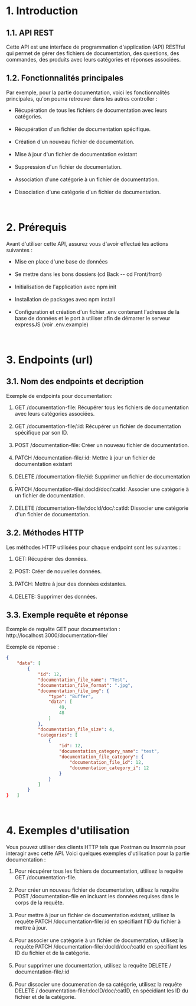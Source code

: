 # 1. Introduction
## 1.1. API REST
Cette API est une interface de programmation d'application (API) RESTful qui permet de gérer des fichiers de documentation, des questions, des commandes, des produits avec leurs catégories et réponses associées.

## 1.2. Fonctionnalités principales 
Par exemple, pour la partie documentation, voici les fonctionnalités principales, qu'on pourra retrouver dans les autres controller : 

<ul>
<li>Récupération de tous les fichiers de documentation avec leurs catégories.</li> <br/>
<li>Récupération d'un fichier de documentation spécifique.</li><br/>
<li>Création d'un nouveau fichier de documentation.</li><br/>
<li>Mise à jour d'un fichier de documentation existant</li><br/>
<li>Suppression d'un fichier de documentation.</li><br/>
<li>Association d'une catégorie à un fichier de documentation.</li><br/>
<li>Dissociation d'une catégorie d'un fichier de documentation.</li>
</ul>

<br/>

# 2. Prérequis
Avant d'utiliser cette API, assurez vous d'avoir effectué les actions suivantes : 
<ul>
<li>Mise en place d'une base de données</li> <br/>
<li>Se mettre dans les bons dossiers (cd Back -- cd Front/front)</li><br/>
<li>Initialisation de l'application avec npm init </li><br/>
<li>Installation de packages avec npm install</li><br/>
<li>Configuration et création d'un fichier .env contenant l'adresse de la base de données et le port à utiliser afin de démarrer le serveur expressJS (voir .env.example)</li>
</ul>

<br/>

# 3. Endpoints (url)
## 3.1. Nom des endpoints et decription
Exemple de endpoints pour documentation: 
<ol>
<li>GET /documentation-file: Récupérer tous les fichiers de documentation avec leurs catégories associées.</li> <br/>
<li>GET /documentation-file/:id: Récupérer un fichier de documentation spécifique par son ID.</li> <br/>
<li>POST /documentation-file: Créer un nouveau fichier de documentation.</li> <br/>
<li>PATCH /documentation-file/:id: Mettre à jour un fichier de documentation existant </li><br/>
<li>DELETE /documentation-file/:id: Supprimer un fichier de documentation</li>. <br/>
<li>PATCH /documentation-file/:docId/doc/:catId: Associer une catégorie à un fichier de documentation.</li> <br/>
<li>DELETE /documentation-file/:docId/doc/:catId: Dissocier une catégorie d'un fichier de documentation.</li>
</ol>

## 3.2. Méthodes HTTP
Les méthodes HTTP utilisées pour chaque endpoint sont les suivantes :

<ol>
<li>GET: Récupérer des données.</li> <br/>
<li>POST: Créer de nouvelles données.</li><br/>
<li>PATCH: Mettre à jour des données existantes.</li><br/>
<li>DELETE: Supprimer des données.</li>
</ol>

## 3.3. Exemple requête et réponse 
Exemple de requête GET pour documentation : 
http://localhost:3000/documentation-file/

Exemple de réponse : 
```JSON
{
	"data": [
		{
			"id": 12,
			"documentation_file_name": "Test",
			"documentation_file_format": ".jpg",
			"documentation_file_img": {
				"type": "Buffer",
				"data": [
					49,
					48
				]
			},
			"documentation_file_size": 4,
			"categories": [
				{
					"id": 12,
					"documentation_category_name": "test",
					"documentation_file_category": {
						"documentation_file_id": 12,
						"documentation_category_i": 12
					}
				}
			]
		}
}   ]  
```

<br/>

# 4. Exemples d'utilisation
Vous pouvez utiliser des clients HTTP tels que Postman ou Insomnia pour interagir avec cette API. Voici quelques exemples d'utilisation pour la partie documentation :
<ol>
<li>Pour récupérer tous les fichiers de documentation, utilisez la requête GET /documentation-file. </li>

<br/>
<li>Pour créer un nouveau fichier de documentation, utilisez la requête POST /documentation-file en incluant les données requises dans le corps de la requête. </li>

<br/>
<li>Pour mettre à jour un fichier de documentation existant, utilisez la requête PATCH /documentation-file/:id en spécifiant l'ID du fichier à mettre à jour. </li>

<br/>
<li>Pour associer une catégorie à un fichier de documentation, utilisez la requête PATCH /documentation-file/:docId/doc/:catId en spécifiant les ID du fichier et de la catégorie. </li>

<br/>

<li>Pour supprimer une documentation, utilisez la requête DELETE / documentation-file/:id </li>

<br/>

<li>Pour dissocier une documenation de sa catégorie, utilisez la requête DELETE / documentation-file/:docID/doc/:catID, en spécidiant les ID du fichier et de la catégorie.</li>
</ol>
